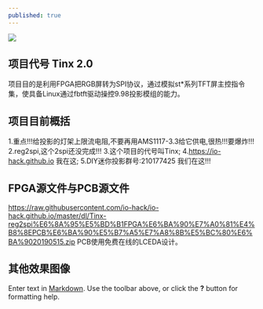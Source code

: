```yaml
---
published: true
---
```

![](https://raw.githubusercontent.com/io-hack/io-hack.github.io/master/dl/Tinx-20-4.jpg)

## 项目代号 Tinx 2.0
项目目的是利用FPGA把RGB屏转为SPI协议，通过模拟st*系列TFT屏主控指令集，使具备Linux通过fbtft驱动操控9.98投影模组的能力。

## 项目目前概括
1.重点!!!给投影的灯架上限流电阻,不要再用AMS1117-3.3给它供电,很热!!!要爆炸!!!
2.reg2spi,这个2spi还没完成!!!
3.这个项目的代号叫Tinx;
4.https://io-hack.github.io 我在这;
5.DIY迷你投影群号:210177425 我们在这!!!

## FPGA源文件与PCB源文件
https://raw.githubusercontent.com/io-hack/io-hack.github.io/master/dl/Tinx-reg2spi%E6%8A%95%E5%BD%B1FPGA%E6%BA%90%E7%A0%81%E4%B8%8EPCB%E6%BA%90%E5%B7%A5%E7%A8%8B%E5%BC%80%E6%BA%9020190515.zip
PCB使用免费在线的LCEDA设计。

## 其他效果图像



Enter text in [Markdown](http://daringfireball.net/projects/markdown/). Use the toolbar above, or click the **?** button for formatting help.
